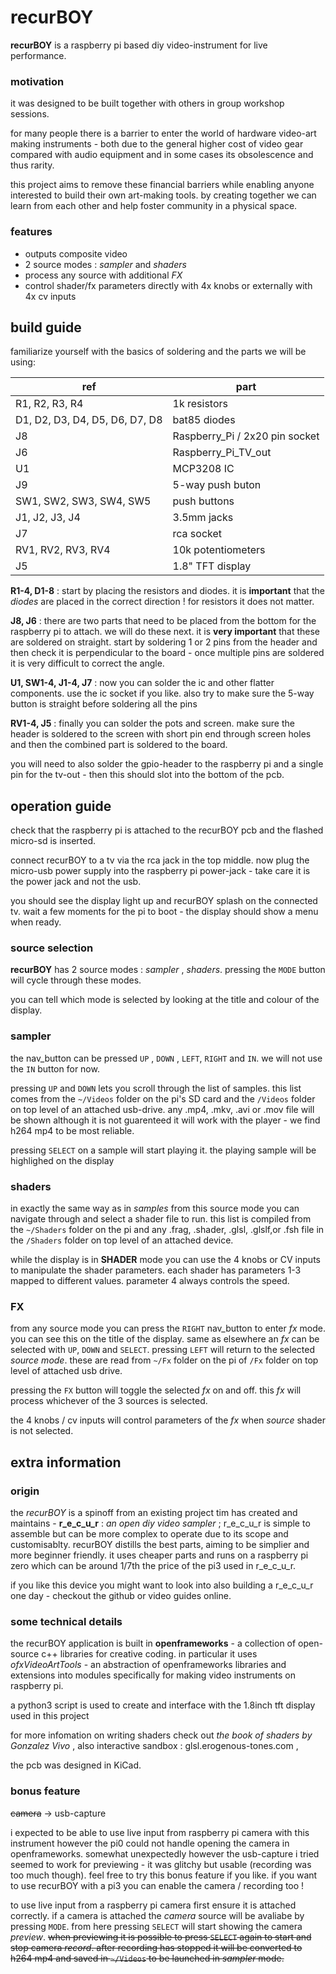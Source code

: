 # recurBOY

__recurBOY__ is a raspberry pi based diy video-instrument for live performance.

### motivation

it was designed to be built together with others in group workshop sessions.

for many people there is a barrier to enter the world of hardware video-art making instruments - both due to the general higher cost of video gear compared with audio equipment and in some cases its obsolescence and thus rarity.

this project aims to remove these financial barriers while enabling anyone interested to build their own art-making tools. by creating together we can learn from each other and help foster community in a physical space.

### features

- outputs composite video
- 2 source modes : _sampler_ and _shaders_
- process any source with additional _FX_
- control shader/fx parameters directly with 4x knobs or externally with 4x cv inputs

## build guide

familiarize yourself with the basics of soldering and the parts we will be using:

ref | part
--- | ---
R1, R2, R3, R4 | 1k resistors
D1, D2, D3, D4, D5, D6, D7, D8 | bat85 diodes
J8 | Raspberry_Pi / 2x20 pin socket
J6 | Raspberry_Pi_TV_out
U1 | MCP3208 IC
J9 | 5-way push buton
SW1, SW2, SW3, SW4, SW5 | push buttons
J1, J2, J3, J4 | 3.5mm jacks
J7 | rca socket
RV1, RV2, RV3, RV4 | 10k potentiometers
J5 | 1.8" TFT display

__R1-4, D1-8__ : start by placing the resistors and diodes. it is __important__ that the _diodes_ are placed in the correct direction ! for resistors it does not matter.

__J8, J6__ : there are two parts that need to be placed from the bottom for the raspberry pi to attach. we will do these next. it is __very important__ that these are soldered on straight. start by soldering 1 or 2 pins from the header and then check it is perpendicular to the board - once multiple pins are soldered it is very difficult to correct the angle.

__U1, SW1-4, J1-4, J7__ : now you can solder the ic and other flatter components. use the ic socket if you like. also try to make sure the 5-way button is straight before soldering all the pins

__RV1-4, J5__ : finally you can solder the pots and screen. make sure the header is soldered to the screen  with short pin end through screen holes and then the combined part is soldered to the board.

you will need to also solder the gpio-header to the raspberry pi and a single pin for the tv-out - then this should slot into the bottom of the pcb.

## operation guide

check that the raspberry pi is attached to the recurBOY pcb and the flashed micro-sd is inserted.

connect recurBOY to a tv via the rca jack in the top middle. now plug the micro-usb power supply into the raspberry pi power-jack - take care it is the power jack and not the usb.

you should see the display light up and recurBOY splash on the connected tv. wait a few moments for the pi to boot - the display should show a menu when ready.

### source selection

__recurBOY__ has 2 source modes : _sampler_ , _shaders_. pressing the `MODE` button will cycle through these modes.

you can tell which mode is selected by looking at the title and colour of the display.

### sampler

the nav_button can be pressed `UP` , `DOWN` , `LEFT`, `RIGHT` and `IN`. we will not use the `IN` button for now.

pressing `UP` and `DOWN` lets you scroll through the list of samples. this list comes from the `~/Videos` folder on the pi's SD card and the `/Videos` folder on top level of an attached usb-drive. any .mp4, .mkv, .avi or .mov file will be shown although it is not guarenteed it will work with the player - we find h264 mp4 to be most reliable.

pressing `SELECT` on a sample will start playing it. the playing sample will be highlighed on the display

### shaders

in exactly the same way as in _samples_ from this source mode you can navigate through and select a shader file to run. this list is compiled from the `~/Shaders` folder on the pi and any .frag, .shader, .glsl, .glslf,or .fsh file in the `/Shaders` folder on top level of an attached device.

while the display is in __SHADER__ mode you can use the 4 knobs or CV inputs to manipulate the shader parameters. each shader has parameters 1-3 mapped to different values. parameter 4 always controls the speed.

### FX

from any source mode you can press the `RIGHT` nav_button to enter _fx_ mode. you can see this on the title of the display. same as elsewhere an _fx_ can be selected with `UP`, `DOWN` and `SELECT`. pressing `LEFT` will return to the selected _source mode_. these are read from `~/Fx` folder on the pi of `/Fx` folder on top level of attached usb drive.

pressing the `FX` button will toggle the selected _fx_ on and off. this _fx_ will process whichever of the 3 sources is selected.

the 4 knobs / cv inputs will control parameters of the _fx_ when _source_ shader is not selected.

## extra information

### origin

the _recurBOY_ is a spinoff from an existing project tim has created and maintains - __r_e_c_u_r__ : _an open diy video sampler_ ; r_e_c_u_r is simple to assemble but can be more complex to operate due to its scope and customisablty. recurBOY distills the best parts, aiming to be simplier and more beginner friendly. it uses cheaper parts and runs on a raspberry pi zero which can be around 1/7th the price of the pi3 used in r_e_c_u_r. 

if you like this device you might want to look into also building a r_e_c_u_r one day - checkout the github or video guides online.

### some technical details

the recurBOY application is built in __openframeworks__ - a collection of open-source c++ libraries for creative coding. in particular it uses _ofxVideoArtTools_ - an abstraction of openframeworks libraries and extensions into modules specifically for making video instruments on raspberry pi.

a python3 script is used to create and interface with the 1.8inch tft display used in this project

for more infomation on writing shaders check out _the book of shaders by Gonzalez Vivo_ , also interactive sandbox : glsl.erogenous-tones.com , 

the pcb was designed in KiCad.

### bonus feature

~~camera~~ -> usb-capture

i expected to be able to use live input from raspberry pi camera with this instrument however the pi0 could not handle opening the camera in openframeworks. somewhat unexpectedly however the usb-capture i tried seemed to work for previewing - it was glitchy but usable (recording was too much though). feel free to try this bonus feature if you like. if you want to use recurBOY with a pi3 you can enable the camera / recording too !

to use live input from a raspberry pi camera first ensure it is attached correctly. if a camera is attached the _camera_ source will be avaliabe by pressing `MODE`. from here pressing `SELECT` will start showing the camera _preview_. ~~when previewing it is possible to press `SELECT` again to start and stop camera _record_. after recording has stopped it will be converted to h264 mp4 and saved in `~/Videos` to be launched in _sampler_ mode.~~
